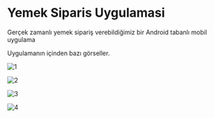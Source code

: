 # Yemek Siparis Uygulamasi
 Gerçek zamanlı yemek sipariş verebildiğimiz bir Android tabanlı mobil uygulama
 
 Uygulamanın içinden bazı görseller.
 
![1](https://user-images.githubusercontent.com/85438205/209971603-8930a19c-4491-497c-80e1-ec1c5465176b.PNG)

![2](https://user-images.githubusercontent.com/85438205/209971613-5b41e742-a00e-437b-9b6c-2f73051b92ab.PNG)

![3](https://user-images.githubusercontent.com/85438205/209971615-bc7bd9df-de5f-4e33-b271-548f39712bef.PNG)

![4](https://user-images.githubusercontent.com/85438205/209971619-e1e3c727-ef0a-4eb1-bcf7-a5a334b8781d.png)
